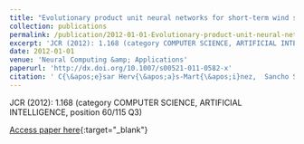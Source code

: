 ```yaml
---
title: "Evolutionary product unit neural networks for short-term wind speed forecasting in wind farms"
collection: publications
permalink: /publication/2012-01-01-Evolutionary-product-unit-neural-networks-for-short-term-wind-speed-forecasting-in-wind-farms
excerpt: 'JCR (2012): 1.168 (category COMPUTER SCIENCE, ARTIFICIAL INTELLIGENCE, position 60/115 Q3)'
date: 2012-01-01
venue: 'Neural Computing &amp; Applications'
paperurl: 'http://dx.doi.org/10.1007/s00521-011-0582-x'
citation: ' C{\&apos;e}sar Herv{\&apos;a}s-Mart{\&apos;i}nez,  Sancho Salcedo-Sanz,  Pedro Guti{\&apos;e}rrez,  E.G. Garc{\&apos;i}a,  L. Prieto, &quot;Evolutionary product unit neural networks for short-term wind speed forecasting in wind farms.&quot; Neural Computing &amp;amp; Applications, 2012.'
---
```

JCR (2012): 1.168 (category COMPUTER SCIENCE, ARTIFICIAL INTELLIGENCE, position 60/115 Q3)

[Access paper here](http://dx.doi.org/10.1007/s00521-011-0582-x){:target="_blank"}

